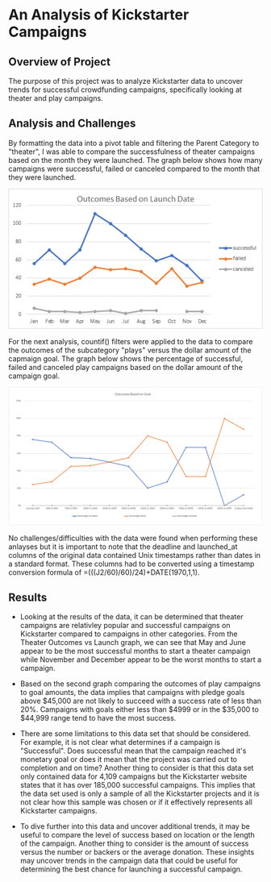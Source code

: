 # An Analysis of Kickstarter Campaigns

## Overview of Project

The purpose of this project was to analyze Kickstarter data to uncover trends for successful crowdfunding campaigns, specifically looking at theater and play campaigns.  

## Analysis and Challenges

By formatting the data into a pivot table and filtering the Parent Category to "theater", I was able to compare the successfulness of theater campaigns based on the month they were launched.  The graph below shows how many campaigns were successful, failed or canceled compared to the month that they were launched.  

![Theater Outcomes vs Launch](https://github.com/whitneylosinski/kickstarter-analysis/blob/master/Resources/Theater%20Outcomes%20vs%20Launch.png)

For the next analysis, countif() filters were applied to the data to compare the outcomes of the subcategory "plays" versus the dollar amount of the capmaign goal.  The graph below shows the percentage of successful, failed and canceled play campaigns based on the dollar amount of the campaign goal.

![Outcomes vs Goals](https://github.com/whitneylosinski/kickstarter-analysis/blob/master/Resources/Outcomes%20vs%20Goals.png)

No challenges/difficulties with the data were found when performing these anlayses but it is important to note that the deadline and launched_at columns of the original data contained Unix timestamps rather than dates in a standard format.  These columns had to be converted using a timestamp conversion formula of =(((J2/60)/60)/24)+DATE(1970,1,1).

## Results

- Looking at the results of the data, it can be determined that theater campaigns are relativley popular and successful campaigns on Kickstarter compared to campaigns in other categories.  From the Theater Outcomes vs Launch graph, we can see that May and June appear to be the most successful months to start a theater campaign while November and December appear to be the worst months to start a campaign.

- Based on the second graph comparing the outcomes of play campaigns to goal amounts, the data implies that campaigns with pledge goals above $45,000 are not likely to succeed with a success rate of less than 20%.  Campaigns with goals either less than $4999 or in the $35,000 to $44,999 range tend to have the most success.  

- There are some limitations to this data set that should be considered.  For example, it is not clear what determines if a campaign is "Successful".  Does successful mean that the campaign reached it's monetary goal or does it mean that the project was carried out to completion and on time?  Another thing to consider is that this data set only contained data for 4,109 campaigns but the Kickstarter website states that it has over 185,000 successful campaigns.  This implies that the data set used is only a sample of all the Kickstarter projects and it is not clear how this sample was chosen or if it effectively represents all Kickstarter campaigns.

- To dive further into this data and uncover additional trends, it may be useful to compare the level of success based on location or the length of the campaign.  Another thing to consider is the amount of success versus the number or backers or the average donation.  These insights may uncover trends in the campaign data that could be useful for determining the best chance for launching a successful campaign.
